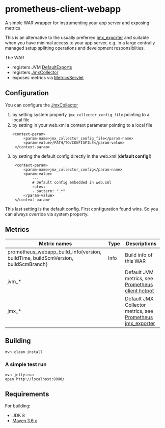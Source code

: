 # prometheus-client-webapp
A simple WAR wrapper for instrumenting your app server and exposing metrics.

This is an alternative to the usually preferred [jmx_exporter](https://github.com/prometheus/jmx_exporter)
and suitable when you have minimal access to your app server,
e.g. in a large centrally managed setup splitting operations and development responsiblities.

The WAR
* registers JVM [DefaultExports](https://github.com/prometheus/client_java/blob/master/simpleclient_hotspot/src/main/java/io/prometheus/client/hotspot/DefaultExports.java)
* registers [JmxCollector](https://github.com/prometheus/jmx_exporter/blob/master/collector/src/main/java/io/prometheus/jmx/JmxCollector.java)
* exposes metrics via [MetricsServlet](https://github.com/prometheus/client_java/blob/master/simpleclient_servlet/src/main/java/io/prometheus/client/exporter/MetricsServlet.java)

## Configuration
You can configure the [JmxCollector](https://github.com/prometheus/jmx_exporter#configuration)
1. by setting system property `jmx_collector_config_file` pointing to a local file
2. by setting in your web.xml a context parameter pointing to a local file
   ```
   <context-param>
        <param-name>jmx_collector_config_file</param-name>
        <param-value>/PATH/TO/CONFIGFILE</param-value>
    </context-param>
   ```
3. by setting the default config directly in the web.xml (**default config!**)  
   ```
    <context-param>
        <param-name>jmx_collector_config</param-name>
        <param-value>
            ---
            # Default config embedded in web.xml
            rules:
            - pattern: ".*"
        </param-value>
    </context-param>
   ```
This last setting is the default config.
First configuration found wins. So you can always override via system property.

## Metrics
| Metric names | Type | Descriptions |
|--------|------|--------------|
| prometheus_webapp_build_info{version, buildTime, buildScmVersion, buildScmBranch} | Info | Build info of this WAR |
| jvm_* | | Default JVM metrics, see [Prometheus client hotpot](https://prometheus.github.io/client_java/io/prometheus/client/hotspot/package-summary.html) |
| jmx_* | | Default JMX Collector metrics, see [Prometheus jmx_exporter](https://github.com/prometheus/jmx_exporter) |

## Building

```
mvn clean install
```

### A simple test run
```
mvn jetty:run
open http://localhost:8080/
```

## Requirements
For building:
* JDK 8
* [Maven 3.6.x](http://maven.apache.org)
